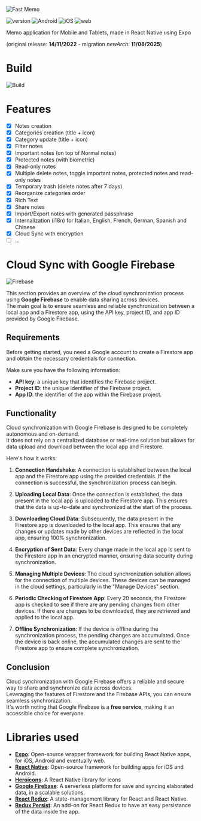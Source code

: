 ![Fast Memo](https://i.imgur.com/dPRR6pJ.png)

![version](https://badgen.net/badge/version/v2.4.0/black?icon=github)
![Android](https://badgen.net/badge/android/deployed/green?icon=github)
![iOS](https://badgen.net/badge/iOS/dismissed/grey?icon=github)
![web](https://badgen.net/badge/web/coming%20soon/grey?icon=github)

Memo application for Mobile and Tablets, made in React Native using Expo

(original release: **14/11/2022** - migration _newArch_: **11/08/2025**)

# Build

![Build](https://i.imgur.com/YO8xtam.png)

# Features

- [x] Notes creation
- [x] Categories creation (title + icon)
- [x] Category update (title + icon)
- [x] Filter notes
- [x] Important notes (on top of Normal notes)
- [x] Protected notes (with biometric)
- [x] Read-only notes
- [x] Multiple delete notes, toggle important notes, protected notes and read-only notes
- [x] Temporary trash (delete notes after 7 days)
- [x] Reorganize categories order
- [x] Rich Text
- [x] Share notes
- [x] Import/Export notes with generated passphrase
- [x] Internalization (i18n) for Italian, English, French, German, Spanish and Chinese
- [x] Cloud Sync with encryption
- [ ] ...

# Cloud Sync with Google Firebase

![Firebase](https://i.imgur.com/W9Uyfp7.png)

This section provides an overview of the cloud synchronization process using **Google Firebase** to enable data sharing across
devices.  
The main goal is to ensure seamless and reliable synchronization between a local app and a Firestore app, using the API key,
project ID, and app ID provided by Google Firebase.

## Requirements

Before getting started, you need a Google account to create a Firestore app and obtain the necessary credentials for connection.

Make sure you have the following information:

- **API key**: a unique key that identifies the Firebase project.
- **Project ID**: the unique identifier of the Firebase project.
- **App ID**: the identifier of the app within the Firebase project.

## Functionality

Cloud synchronization with Google Firebase is designed to be completely autonomous and on-demand.  
It does not rely on a centralized database or real-time solution but allows for data upload and download between the local app
and Firestore.

Here's how it works:

1. **Connection Handshake**: A connection is established between the local app and the Firestore app using the provided
   credentials. If the connection is successful, the synchronization process can begin.

2. **Uploading Local Data**: Once the connection is established, the data present in the local app is uploaded to the Firestore
   app. This ensures that the data is up-to-date and synchronized at the start of the process.

3. **Downloading Cloud Data**: Subsequently, the data present in the Firestore app is downloaded to the local app. This ensures
   that any changes or updates made by other devices are reflected in the local app, ensuring 100% synchronization.

4. **Encryption of Sent Data**: Every change made in the local app is sent to the Firestore app in an encrypted manner, ensuring
   data security during synchronization.

5. **Managing Multiple Devices**: The cloud synchronization solution allows for the connection of multiple devices. These
   devices can be managed in the cloud settings, particularly in the "Manage Devices" section.

6. **Periodic Checking of Firestore App**: Every 20 seconds, the Firestore app is checked to see if there are any pending
   changes from other devices. If there are changes to be downloaded, they are retrieved and applied to the local app.

7. **Offline Synchronization**: If the device is offline during the synchronization process, the pending changes are
   accumulated. Once the device is back online, the accumulated changes are sent to the Firestore app to ensure complete
   synchronization.

## Conclusion

Cloud synchronization with Google Firebase offers a reliable and secure way to share and synchronize data across devices.  
Leveraging the features of Firestore and the Firebase APIs, you can ensure seamless synchronization.  
It's worth noting that Google Firebase is a **free service**, making it an accessible choice for everyone.

# Libraries used

- [**Expo**](https://expo.dev/): Open-source wrapper framework for building React Native apps, for iOS, Android and eventually
  web.
- [**React Native**](https://reactnative.dev/): Open-source framework for building apps for iOS and Android.
- [**Heroicons**](https://heroicons.com/): A React Native library for icons
- [**Google Firebase**](https://firebase.google.com/): A serverless platform for save and syncing elaborated data, in a scalable
  solutions.
- [**React Redux**](https://react-redux.js.org/): A state-management library for React and React Native.
- [**Redux Persist**](https://github.com/rt2zz/redux-persist): An add-on for React Redux to have an easy persistance of the data
  inside the app.
